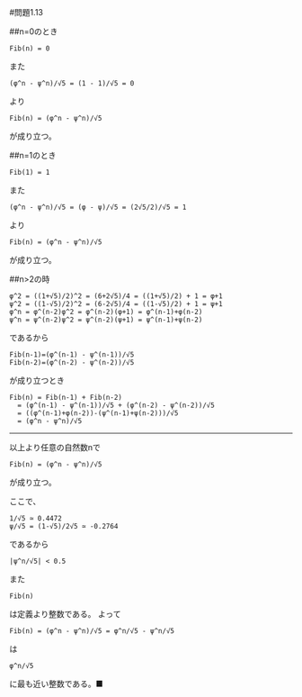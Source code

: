 #問題1.13

##n=0のとき
```
Fib(n) = 0
```
また
```
(φ^n - ψ^n)/√5 = (1 - 1)/√5 = 0
```
より
```
Fib(n) = (φ^n - ψ^n)/√5
```
が成り立つ。

##n=1のとき
```
Fib(1) = 1
```
また
```
(φ^n - ψ^n)/√5 = (φ - ψ)/√5 = (2√5/2)/√5 = 1
```
より
```
Fib(n) = (φ^n - ψ^n)/√5
```
が成り立つ。

##n>2の時
```
φ^2 = ((1+√5)/2)^2 = (6+2√5)/4 = ((1+√5)/2) + 1 = φ+1
ψ^2 = ((1-√5)/2)^2 = (6-2√5)/4 = ((1-√5)/2) + 1 = ψ+1
φ^n = φ^(n-2)φ^2 = φ^(n-2)(φ+1) = φ^(n-1)+φ(n-2)
ψ^n = ψ^(n-2)ψ^2 = ψ^(n-2)(ψ+1) = ψ^(n-1)+ψ(n-2)
```
であるから
```
Fib(n-1)=(φ^(n-1) - ψ^(n-1))/√5
Fib(n-2)=(φ^(n-2) - ψ^(n-2))/√5
```
が成り立つとき
```
Fib(n) = Fib(n-1) + Fib(n-2)
  = (φ^(n-1) - ψ^(n-1))/√5 + (φ^(n-2) - ψ^(n-2))/√5
  = ((φ^(n-1)+φ(n-2))-(ψ^(n-1)+ψ(n-2)))/√5
  = (φ^n - ψ^n)/√5
```
---
以上より任意の自然数nで
```
Fib(n) = (φ^n - ψ^n)/√5
```
が成り立つ。

ここで、
```
1/√5 ≃ 0.4472
ψ/√5 = (1-√5)/2√5 ≃ -0.2764
```
であるから
```
|ψ^n/√5| < 0.5
```
また
```
Fib(n)
```
は定義より整数である。
よって
```
Fib(n) = (φ^n - ψ^n)/√5 = φ^n/√5 - ψ^n/√5
```
は
```
φ^n/√5
```
に最も近い整数である。■
